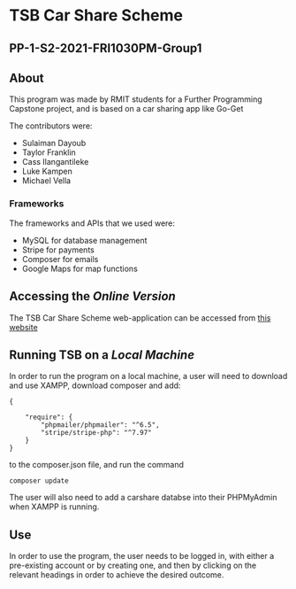# **TSB Car Share Scheme**
## PP-1-S2-2021-FRI1030PM-Group1

## About
This program was made by RMIT students for a Further Programming Capstone project, and is based on a car sharing app like Go-Get

The contributors were:
- Sulaiman Dayoub
- Taylor Franklin
- Cass Ilangantileke
- Luke Kampen
- Michael Vella

### Frameworks
The frameworks and APIs that we used were:

- MySQL for database management
- Stripe for payments
- Composer for emails
- Google Maps for map functions

## Accessing the _Online Version_
The TSB Car Share Scheme web-application can be accessed from [this website](https://tsb-carshare.herokuapp.com/)


## Running TSB on a _Local Machine_
In order to run the program on a local machine, a user will need to download and use XAMPP, download composer and add:
```
{
    
    "require": {
        "phpmailer/phpmailer": "^6.5",
        "stripe/stripe-php": "^7.97"
    }
}
```
to the composer.json file, and run the command
```
composer update
```
The user will also need to add a carshare databse into their PHPMyAdmin when XAMPP is running.

## Use
In order to use the program, the user needs to be logged in, with either a pre-existing account or by creating one, and then by clicking on the relevant headings in order to achieve the desired outcome.
